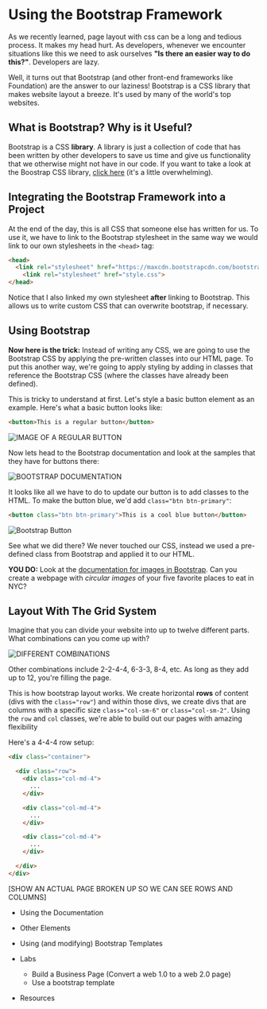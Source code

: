 # Using the Bootstrap Framework

As we recently learned, page layout with css can be a long and tedious process. It makes my head hurt. As developers, whenever we encounter situations like this we need to ask ourselves **"Is there an easier way to do this?"**. Developers are lazy.

Well, it turns out that Bootstrap (and other front-end frameworks like Foundation) are the answer to our laziness! Bootstrap is a CSS library that makes website layout a breeze. It's used by many of the world's top websites.

## What is Bootstrap? Why is it Useful?

Bootstrap is a CSS **library**. A library is just a collection of code that has been written by other developers to save us time and give us functionality that we otherwise might not have in our code. If you want to take a look at the Boostrap CSS library, [click here](https://maxcdn.bootstrapcdn.com/bootstrap/3.3.7/css/bootstrap.css) (it's a little overwhelming).

## Integrating the Bootstrap Framework into a Project

At the end of the day, this is all CSS that someone else has written for us. To use it, we have to link to the Bootstrap stylesheet in the same way we would link to our own stylesheets in the `<head>` tag:

```html
<head>
  <link rel="stylesheet" href="https://maxcdn.bootstrapcdn.com/bootstrap/3.3.7/css/bootstrap.css">
    <link rel="stylesheet" href="style.css">
</head>
```
Notice that I also linked my own stylesheet **after** linking to Bootstrap. This allows us to write custom CSS that can overwrite bootstrap, if necessary.

## Using Bootstrap

**Now here is the trick:** Instead of writing any CSS, we are going to use the Bootstrap CSS by applying the pre-written classes into our HTML page. To put this another way, we're going to apply styling by adding in classes that reference the Bootstrap CSS (where the classes have already been defined).

This is tricky to understand at first. Let's style a basic button element as an example. Here's what a basic button looks like:

```html
<button>This is a regular button</button>
```
![IMAGE OF A REGULAR BUTTON](https://s3.amazonaws.com/upperline/curriculum-assets/css/regular-button.png)

Now lets head to the Bootstrap documentation and look at the samples that they have for buttons there:

![BOOTSTRAP DOCUMENTATION](https://s3.amazonaws.com/upperline/curriculum-assets/css/bootstrap-buttons.png)

It looks like all we have to do to update our button is to add classes to the HTML. To make the button blue, we'd add `class="btn btn-primary"`:

```html
<button class="btn btn-primary">This is a cool blue button</button>
```

![Bootstrap Button](https://s3.amazonaws.com/upperline/curriculum-assets/css/blue-button.png)

See what we did there? We never touched our CSS, instead we used a pre-defined class from Bootstrap and applied it to our HTML.

**YOU DO:** Look at the [documentation for images in Bootstrap](http://getbootstrap.com/css/#images). Can you create a webpage with *circular images* of your five favorite places to eat in NYC?

## Layout With The Grid System

Imagine that you can divide your website into up to twelve different parts. What combinations can you come up with?

![DIFFERENT COMBINATIONS](https://s3.amazonaws.com/upperline/curriculum-assets/css/bootstrap-combinations.png)

Other combinations include 2-2-4-4, 6-3-3, 8-4, etc. As long as they add up to 12, you're filling the page.

This is how bootstrap layout works. We create horizontal **rows** of content (divs with the `class="row"`) and within those divs, we create divs that are columns with a specific size `class="col-sm-6"` or `class="col-sm-2"`. Using the `row` and `col` classes, we're able to build out our pages with amazing flexibility

Here's a 4-4-4 row setup:

```html
<div class="container">

  <div class="row">
    <div class="col-md-4">
      ...
    </div>

    <div class="col-md-4">
      ...
    </div>

    <div class="col-md-4">
      ...
    </div>

  </div>
</div>
```
[SHOW AN ACTUAL PAGE BROKEN UP SO WE CAN SEE ROWS AND COLUMNS]

+ Using the Documentation

+ Other Elements

+ Using (and modifying) Bootstrap Templates

+ Labs
  + Build a Business Page (Convert a web 1.0 to a web 2.0 page)
  + Use a bootstrap template

+ Resources
